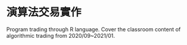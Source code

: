 # 演算法交易實作

Program trading through R language.
Cover the classroom content of algorithmic trading from 2020/09~2021/01.
